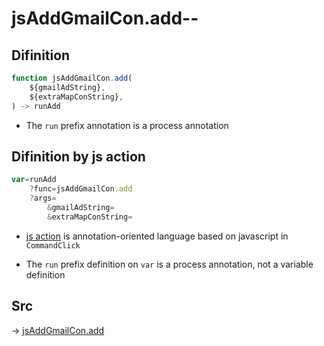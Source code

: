 # jsAddGmailCon.add--

## Difinition

```js.js
function jsAddGmailCon.add(
	${gmailAdString},
	${extraMapConString},
) -> runAdd
```

- The `run` prefix annotation is a process annotation


## Difinition by js action

```js.js
var=runAdd
	?func=jsAddGmailCon.add
	?args=
		&gmailAdString=
		&extraMapConString=
```

- [js action](#) is annotation-oriented language based on javascript in `CommandClick`

- The `run` prefix definition on `var` is a process annotation, not a variable definition

## Src

-> [jsAddGmailCon.add](https://github.com/puutaro/CommandClick/blob/master/app/src/main/java/com/puutaro/commandclick/fragment_lib/terminal_fragment/js_interface/toolbar/JsAddGmailCon.kt#L15)


